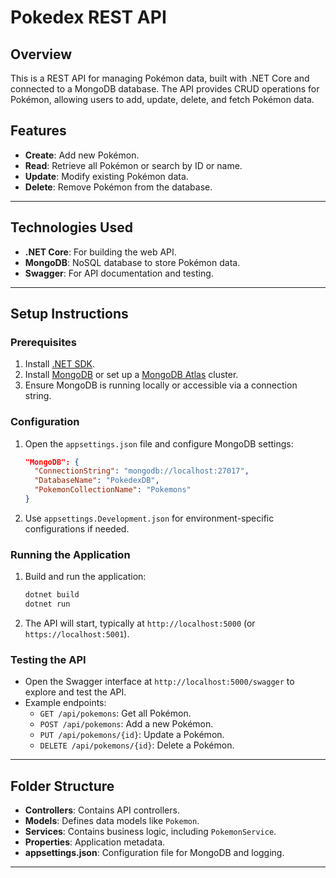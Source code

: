# Pokedex REST API

## Overview
This is a REST API for managing Pokémon data, built with .NET Core and connected to a MongoDB database. The API provides CRUD operations for Pokémon, allowing users to add, update, delete, and fetch Pokémon data.

## Features
- **Create**: Add new Pokémon.
- **Read**: Retrieve all Pokémon or search by ID or name.
- **Update**: Modify existing Pokémon data.
- **Delete**: Remove Pokémon from the database.

---

## Technologies Used
- **.NET Core**: For building the web API.
- **MongoDB**: NoSQL database to store Pokémon data.
- **Swagger**: For API documentation and testing.

---

## Setup Instructions

### Prerequisites
1. Install [.NET SDK](https://dotnet.microsoft.com/download).
2. Install [MongoDB](https://www.mongodb.com/try/download/community) or set up a [MongoDB Atlas](https://www.mongodb.com/cloud/atlas) cluster.
3. Ensure MongoDB is running locally or accessible via a connection string.

### Configuration
1. Open the `appsettings.json` file and configure MongoDB settings:
   ```json
   "MongoDB": {
     "ConnectionString": "mongodb://localhost:27017",
     "DatabaseName": "PokedexDB",
     "PokemonCollectionName": "Pokemons"
   }
   ```

2. Use `appsettings.Development.json` for environment-specific configurations if needed.

### Running the Application
1. Build and run the application:
   ```bash
   dotnet build
   dotnet run
   ```
2. The API will start, typically at `http://localhost:5000` (or `https://localhost:5001`).

### Testing the API
- Open the Swagger interface at `http://localhost:5000/swagger` to explore and test the API.
- Example endpoints:
  - `GET /api/pokemons`: Get all Pokémon.
  - `POST /api/pokemons`: Add a new Pokémon.
  - `PUT /api/pokemons/{id}`: Update a Pokémon.
  - `DELETE /api/pokemons/{id}`: Delete a Pokémon.

---

## Folder Structure
- **Controllers**: Contains API controllers.
- **Models**: Defines data models like `Pokemon`.
- **Services**: Contains business logic, including `PokemonService`.
- **Properties**: Application metadata.
- **appsettings.json**: Configuration file for MongoDB and logging.

---


